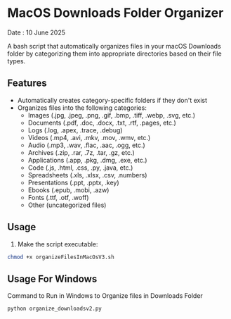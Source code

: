 # MacOS Downloads Folder Organizer
Date : 10 June 2025

A bash script that automatically organizes files in your macOS Downloads folder by categorizing them into appropriate directories based on their file types.

## Features

- Automatically creates category-specific folders if they don't exist
- Organizes files into the following categories:
  - Images (.jpg, .jpeg, .png, .gif, .bmp, .tiff, .webp, .svg, etc.)
  - Documents (.pdf, .doc, .docx, .txt, .rtf, .pages, etc.)
  - Logs (.log, .apex, .trace, .debug)
  - Videos (.mp4, .avi, .mkv, .mov, .wmv, etc.)
  - Audio (.mp3, .wav, .flac, .aac, .ogg, etc.)
  - Archives (.zip, .rar, .7z, .tar, .gz, etc.)
  - Applications (.app, .pkg, .dmg, .exe, etc.)
  - Code (.js, .html, .css, .py, .java, etc.)
  - Spreadsheets (.xls, .xlsx, .csv, .numbers)
  - Presentations (.ppt, .pptx, .key)
  - Ebooks (.epub, .mobi, .azw)
  - Fonts (.ttf, .otf, .woff)
  - Other (uncategorized files)

## Usage

1. Make the script executable:
```bash
chmod +x organizeFilesInMacOsV3.sh
```


## Usage For Windows
Command to Run in Windows to Organize files in Downloads Folder
```bash
python organize_downloadsv2.py
```